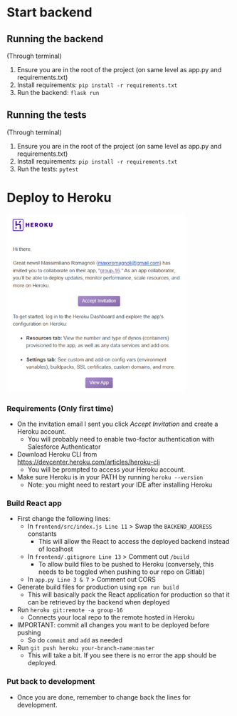 # Start backend

## Running the backend
(Through terminal)
1. Ensure you are in the root of the project (on same level as app.py and requirements.txt)
2. Install requirements: `pip install -r requirements.txt`
3. Run the backend: `flask run`

## Running the tests
(Through terminal)
1. Ensure you are in the root of the project (on same level as app.py and requirements.txt)
2. Install requirements: `pip install -r requirements.txt`
3. Run the tests: `pytest`


# Deploy to Heroku
<img src="resources/img.png"  width="400" height="400">

### Requirements (Only first time)
* On the invitation email I sent you click *Accept Invitation* and create a Heroku account.
  * You will probably need to enable two-factor authentication with Salesforce Authenticator
* Download Heroku CLI from https://devcenter.heroku.com/articles/heroku-cli
  * You will be prompted to access your Heroku account.
* Make sure Heroku is in your PATH by running `heroku --version`
  * Note: you might need to restart your IDE after installing Heroku

### Build React app
* First change the following lines:
  * In `frontend/src/index.js Line 11` > Swap the `BACKEND_ADDRESS` constants
    * This will allow the React to access the deployed backend instead of localhost
  * In `frontend/.gitignore Line 13` > Comment out `/build`
    * To allow build files to be pushed to Heroku (conversely, this needs to be toggled when pushing to our repo on Gitlab)
  * In `app.py Line 3 & 7` > Comment out CORS
* Generate build files for production using `npm run build`
  * This will basically pack the React application for production so that it can be retrieved by the backend when deployed
* Run `heroku git:remote -a group-16`
  * Connects your local repo to the remote hosted in Heroku
* IMPORTANT: commit all changes you want to be deployed before pushing
  * So do `commit` and `add` as needed
* Run `git push heroku your-branch-name:master`
  * This will take a bit. If you see there is no error the app should be deployed.

### Put back to development
* Once you are done, remember to change back the lines for development.




